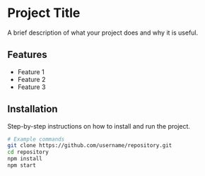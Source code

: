# Project Title
A brief description of what your project does and why it is useful.

## Features
- Feature 1
- Feature 2
- Feature 3

## Installation
Step-by-step instructions on how to install and run the project.

```bash
# Example commands
git clone https://github.com/username/repository.git
cd repository
npm install
npm start
